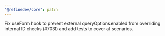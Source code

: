 ```yaml
---
"@refinedev/core": patch
---
```


Fix useForm hook to prevent external queryOptions.enabled from overriding internal ID checks (#7031) and add tests to cover all scenarios.
